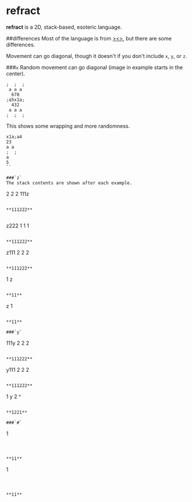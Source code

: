 # refract
**refract** is a 2D, stack-based, esoteric language.

##differences
Most of the language is from [><>](https://esolangs.org/wiki/Fish), but there are some differences.

Movement can go diagonal, though it doesn't if you don't include `x`, `y`, or `z`.

###`x`
Random movement can go diagonal (image in example starts in the center).

```
;  ;  ;
 a a a
  678
;a5x1a;
  432
 a a a
;  ;  ;
```

This shows some wrapping and more randomness.

```
x1a;a4
23
a a
;  ;
a   
5
``    

###`z`
The stack contents are shown after each example.

```
2
 2
  2
111z
```

**111222**


```
z222
 1
  1
   1
```

**111222**

```
z111
 2
  2
   2
```

**111222**

```
1
z
```

**11**

```
z
1
```

**11**

###`y`

```
111y
  2
 2
2
```

**111222**

```
y111
 2
  2
   2
```

**111222**

```
1
y
2
^
```

**1221**

###`#`

```
1
#
```

**11**

```
 1
#
```

**11**
